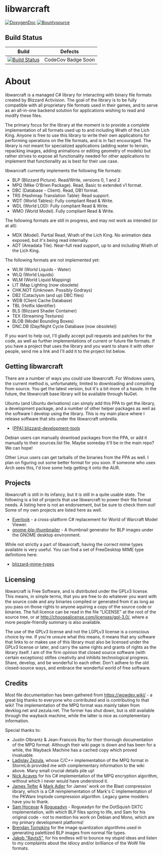 # libwarcraft
[![DoxygenDoc](https://img.shields.io/badge/Docs-Doxygen-red.svg)](http://libwarcraftdocs.wowdev.info/)
[![Bountysource](https://www.bountysource.com/badge/tracker?tracker_id=28623364)](https://www.bountysource.com/trackers/28623364-wowdevtools-libwarcraft?utm_source=44433103&utm_medium=shield&utm_campaign=TRACKER_BADGE)

## Build Status

Build | Defects
:------------: | :------------:
[![Build Status](https://travis-ci.org/Nihlus/libwarcraft.svg)](https://travis-ci.org/Nihlus/libwarcraft) | CodeCov Badge Soon

# About #
libwarcraft is a managed C# library for interacting with binary file formats created by Blizzard Activision. The goal of the library is to be fully compatible with all proprietary file formats used in their games, and to serve as an all-in-one backend solution for applications wishing to read and modify these files.

The primary focus for the library at the moment is to provide a complete implementation of all formats used up to and including Wrath of the Lich King. Anyone is free to use this library to write their own applications for performing operations on the file formats, and is in fact encouraged. The library is not meant for specialized applications (adding water to terrain, repacking images, adding animations or editing geometry of models) but rather strives to expose all functionality needed for other applications to implement that functionality as is best for their use case.

libwarcraft currently implements the following file formats:
* BLP (Blizzard Picture). Read/Write, versions 0, 1 and 2
* MPQ (Mike O'Brien Package). Read, Basic to extended v1 format.
* DBC (Database - Client). Read, DB1 format.
* TRS (Hashmap Translation Table): Read support.
* WDT (World Tables): Fully compliant Read & Write.
* WDL (World LOD): Fully compliant Read & Write.
* WMO (World Model). Fully compliant Read & Write.

The following formats are still in progress, and may not work as intended (or at all):
* MDX (Model). Partial Read, Wrath of the Lich King. No animation data exposed, but it's being read internally.
* ADT (Areadata Tile). Near-full read support, up to and including Wrath of the Lich King.

The following formats are not implemented yet:
* WLW (World Liquids - Water)
* WLQ (World Liquids)
* WLM (World Liquid Mapping)
* LIT (Map Lighting (now obsolete)
* CHK.NOT (Unknown. Possibly Godrays)
* DB2 (Cataclysm (and up) DBC files)
* WDB (Client Cache Database)
* TBL (Hotfix Identifier)
* BLS (Blizzard Shader Container)
* TEX (Streaming Textures)
* BLOB (Model Bounding Boxes)
* DNC.DB (Day/Night Cycle Database (now obsolete))

If you want to help out, I'll gladly accept pull requests and patches for the code, as well as further implementations of current or future file formats. If you have a project that uses the library and you want to share it with other people, send me a link and I'll add it to the project list below.

## Getting libwarcraft
There are a number of ways you could use libwarcraft. For Windows users, the current method is, unfortunately, limited to downloading and compiling from source. You get the latest version, but it's a bit more of a hassle. In the future, the libwarcraft base library will be available through NuGet.

Ubuntu (and Ubuntu derivations) can simply add this PPA to get the library, a development package, and a number of other helper packages as well as the software I develop using the library. This is my main place where I release software that sits under the libwarcraft umbrella.

* [[PPA] blizzard-development-tools](https://launchpad.net/~jarl-gullberg/+archive/ubuntu/blizzard-dev-tools)

Debian users can manually download packages from the PPA, or add it manually to their sources.list file. Maybe someday it'll be in the main repo? We can hope!

Other Linux users can get tarballs of the binaries from the PPA as well. I plan on figuring out some better format for you soon. If someone who uses Arch sees this, I'd love some help getting it onto the AUR.

## Projects
libwarcraft is still in its infancy, but it is still in a quite usable state. The following is a list of projects that use libwarcraft to power their file format needs. A listing here is not an endorsement, but be sure to check them out! Some of my own projects are listed here as well.

* [Everlook](https://github.com/Nihlus/Everlook) - a cross-platform C# replacement for World of Warcraft Model Viewer.
* [gnome-blp-thumbnailer](https://github.com/Nihlus/gnome-blp-thumbnailer) - A thumbnail generator for BLP images under the GNOME desktop environment.

While not strictly a part of libwarcraft, having the correct mime types available is very useful. You can find a set of FreeDesktop MIME type definitions here:

* [blizzard-mime-types](https://github.com/Nihlus/blizzard-mime-types)

## Licensing

libwarcraft is Free Software, and is distributed under the GPLv3 license. This means, in simple terms, that you are free to do whatever you want with the source code and any binaries compiled or generated from it as long as you pass on those rights to anyone aquiring a copy of the source code or binaries. The full licence can be read in the file "LICENSE" at the root of the source tree, or at http://choosealicense.com/licenses/gpl-3.0/, where a more people-friendly summary is also available.

The use of the GPLv3 license and not the LGPLv3 license is a conscious choice by me. If you're unsure what this means, it means that any software that links to or makes use of this library must also be licensed under the GPLv3 license or later, and carry the same rights and grants of rights as the library itself. I am of the firm opinion that closed source software (with certain exceptions) stifles creativity and inhibits technological progress. Share, develop, and be wonderful to each other. Don't adhere to the old closed-source ways, and embrace the wonderful world of free software.

## Credits
Most file documentation has been gathered from https://wowdev.wiki/ - a great big thanks to everyone who contributed and is contributing to that wiki! The implementation of the MPQ format was mainly taken from devklog.net and zezula.net. The former has shut down, but is still available through the wayback machine, while the latter is nice as complementary information.

Special thanks to:
* Justin Olbrantz & Jean-Francois Roy for their thorough documentation of the MPQ format. Although their wiki page is down and has been for a while, the Wayback Machine has a cached copy which proved invaluable.
* [Ladislav Zezula](http://www.zezula.net/), whose C/C++ implementation of the MPQ format in StormLib provided me with complementary information to the wiki above. Many small crucial details pile up!
* [Nick Acaves](https://github.com/nickaceves/) for his C# implementation of the MPQ encryption algorithm, without which I never would have understood it.
* [James Telfer](https://github.com/jamestelfer/) & [Mark Adler](https://github.com/madler/) for James' work on the Blast compression library, which is a C# reimplementation of Mark's C implementation of the PKWare Implode compression algorithm. Legacy game modders have you to thank.
* [Sam Hocevar](http://sam.zoy.org/) & [Rogueadyn](https://github.com/Rogueadyn/) - Rogueadyn for the DotSquish DXTC implementation, with which BLP files spring to life, and Sam for his original code - not to mention his work on Debian and Mono, which are my primary development platforms!
* [Brendan Tompkins](http://codebetter.com/brendantompkins/) for the image quantization algorithms used in generating palettized BLP images from normal file types.
* [Jakob "Rayts5"](https://github.com/rayts5), for his endless will to bounce my stupid ideas and listen to my complaints about the idiocy and/or brilliance of the WoW file formats.
